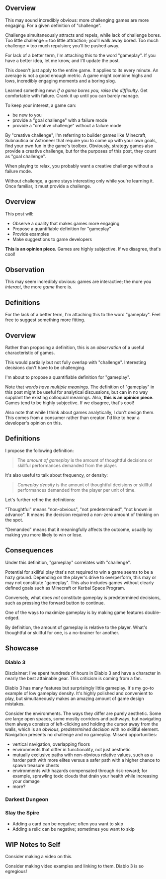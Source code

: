 ## Overview

This may sound incredibly obvious: more challenging games are more engaging. For a given definition of "challenge".

Challenge simultaneously attracts and repels, while lack of challenge bores. Too little challenge = too little attraction; you'll walk away bored. Too much challenge = too much repulsion; you'll be pushed away.






For lack of a better term, I'm attaching this to the word "gameplay". If you have a better idea, let me know, and I'll update the post.



This doesn't just apply to the entire game. It applies to its every minute. An average is not a good enough metric. A game might combine highs and lows, incredibly engaging moments and a boring slog.




Learned something new: _if a game bores you, raise the difficulty_. Get comfortable with failure. Crank it up until you can barely manage.

To keep your interest, a game can:

* be new to you
* provide a "goal challenge" with a failure mode
* provide a "creative challenge" without a failure mode

By "creative challenge", I'm referring to builder games like Minecraft, Subnautica or Astroneer that require you to come up with your own goals, find your own fun in the game's toolbox. Obviously, strategy games also provide a creative challenge, but for the purposes of this post, they count as "goal challenge".

When playing to relax, you probably want a creative challenge without a failure mode.



Without challenge, a game stays interesting only while you're learning it. Once familiar, it must provide a challenge.







## Overview

This post will:

* Observe a quality that makes games more engaging
* Propose a quantifiable definition for "gameplay"
* Provide examples
* Make suggestions to game developers

**This is an opinion piece.** Games are highly subjective. If we disagree, that's cool!

## Observation

This may seem incredibly obvious: games are interactive; the more you _interact_, the more _game_ there is.


## Definitions

For the lack of a better term, I'm attaching this to the word "gameplay". Feel free to suggest something more fitting.




## Overview



Rather than proposing a definition, this is an _observation_ of a useful characteristic of games.

This would partially but not fully overlap with "challenge". Interesting decisions don't have to be challenging.






I'm about to propose a quantifiable definition for "gameplay".

Note that _words have multiple meanings_. The definition of "gameplay" in this post might be useful for analytical discussions, but can in no way supplant the existing colloquial meanings. Also, **this is an opinion piece.** Games tend to be highly subjective. If we disagree, that's cool!

Also note that while I think about games analytically, I don't design them. This comes from a consumer rather than creator. I'd like to hear a developer's opinion on this.

## Definitions

I propose the following definition:

> The _amount of gameplay_ is the amount of thoughtful decisions or skillful performances demanded from the player.

It's also useful to talk about frequency, or density:

> _Gameplay density_ is the amount of thoughtful decisions or skillful performances demanded from the player per unit of time.

Let's further refine the definitions:

"Thoughtful" means "non-obvious", "not predetermined", "not known in advance". It means the decision required a non-zero amount of thinking on the spot.

"Demanded" means that it meaningfully affects the outcome, usually by making you more likely to win or lose.

## Consequences

Under this definition, "gameplay" correlates with "challenge".

Potential for skillful play that's not required to win a game seems to be a hazy ground. Depending on the player's drive to overperform, this may or may not constitute "gameplay". This also includes games without clearly defined goals such as Minecraft or Kerbal Space Program.

Conversely, what does _not_ constitute gameplay is predetermined decisions, such as pressing the forward button to continue.

One of the ways to maximize gameplay is by making game features double-edged.

By definition, the amount of gameplay is relative to the player. What's thoughtful or skillful for one, is a no-brainer for another.

## Showcase

### Diablo 3

Disclaimer: I've spent hundreds of hours in Diablo 3 and have a character in nearly the best attainable gear. This criticism is coming from a fan.

Diablo 3 has many features but surprisingly little gameplay. It's my go-to example of low gameplay density. It's highly polished and convenient to play, but simultaneously makes an amazing amount of game design mistakes.

Consider the environments. The ways they differ are purely aesthetic. Some are large open spaces, some mostly corridors and pathways, but navigating them always consists of left-clicking and holding the cursor away from the walls, which is an _obvious, predetermined decision_ with no skillful element. Navigation presents no challenge and no gameplay. Missed opportunities:

* vertical navigation, overlapping floors
* environments that differ in functionality, not just aesthetic
* mutually exclusive paths with non-obvious relative values, such as a harder path with more elites versus a safer path with a higher chance to spawn treasure chests
* environments with hazards compensated through risk-reward; for example, sprawling toxic clouds that drain your health while increasing your damage
* more?

### Darkest Dungeon

### Slay the Spire

* Adding a card can be negative; often you want to skip
* Adding a relic can be negative; sometimes you want to skip

## WIP Notes to Self

Consider making a video on this.

Consider making video examples and linking to them. Diablo 3 is so egregious!
